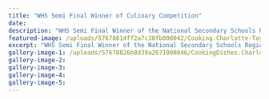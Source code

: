 ```yaml
---
title: "WHS Semi Final Winner of Culinary Competition"
date: 
description: "WHS Semi Final Winner of the National Secondary Schools Regional Culinary Challenge Competition held in New Plymouth on 13 June. Charlotte Taylor (left) and Olivia Caird and their winning dishes..."
featured-image: /uploads/57678814ff2a7c38fb000042/Cooking.Charlotte-Taylor--Olivia-Caird.Culinary-Comp-13.6.JPG
excerpt: "WHS Semi Final Winner of the National Secondary Schools Regional Culinary Challenge Competition held in New Plymouth on 13 June. Charlotte Taylor and Olivia Caird and their winning dishes..."
gallery-image-1: /uploads/57678826b8d39a2071000046/CookingDishes.Charlotte-Taylor--Olivia-Caird.Culinary-Comp-13.6.JPG
gallery-image-2: 
gallery-image-3: 
gallery-image-4: 
gallery-image-5: 
---
```

